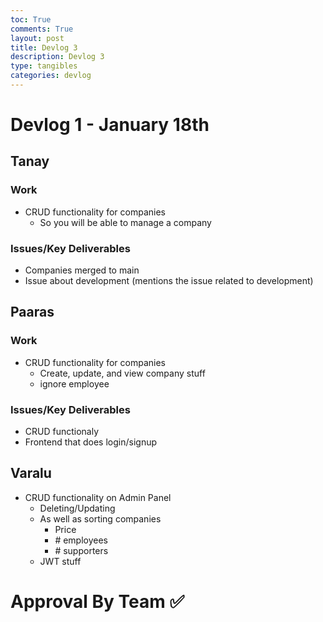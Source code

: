 ```yaml
---
toc: True
comments: True
layout: post
title: Devlog 3
description: Devlog 3
type: tangibles
categories: devlog
---
```



# Devlog 1 - January 18th 

## Tanay

### Work
- CRUD functionality for companies 
  - So you will be able to manage a company

### Issues/Key Deliverables
- Companies merged to main
- Issue about development (mentions the issue related to development)

## Paaras

### Work
- CRUD functionality for companies
  - Create, update, and view company stuff
  - ignore employee

### Issues/Key Deliverables
- CRUD functionaly
- Frontend that does login/signup

## Varalu
- CRUD functionality on Admin Panel
  - Deleting/Updating
  - As well as sorting companies
    - Price
    - \# employees
    - \# supporters
  - JWT stuff
  
# Approval By Team ✅



